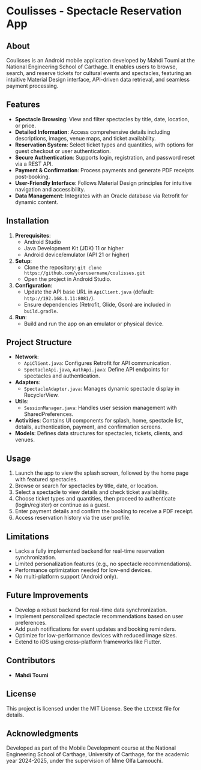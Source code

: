 # Coulisses - Spectacle Reservation App

## About
Coulisses is an Android mobile application developed by Mahdi Toumi at the National Engineering School of Carthage. It enables users to browse, search, and reserve tickets for cultural events and spectacles, featuring an intuitive Material Design interface, API-driven data retrieval, and seamless payment processing.

## Features
- **Spectacle Browsing**: View and filter spectacles by title, date, location, or price.
- **Detailed Information**: Access comprehensive details including descriptions, images, venue maps, and ticket availability.
- **Reservation System**: Select ticket types and quantities, with options for guest checkout or user authentication.
- **Secure Authentication**: Supports login, registration, and password reset via a REST API.
- **Payment & Confirmation**: Process payments and generate PDF receipts post-booking.
- **User-Friendly Interface**: Follows Material Design principles for intuitive navigation and accessibility.
- **Data Management**: Integrates with an Oracle database via Retrofit for dynamic content.

## Installation
1. **Prerequisites**:
   - Android Studio
   - Java Development Kit (JDK) 11 or higher
   - Android device/emulator (API 21 or higher)
2. **Setup**:
   - Clone the repository: `git clone https://github.com/yourusername/coulisses.git`
   - Open the project in Android Studio.
3. **Configuration**:
   - Update the API base URL in `ApiClient.java` (default: `http://192.168.1.11:8081/`).
   - Ensure dependencies (Retrofit, Glide, Gson) are included in `build.gradle`.
4. **Run**:
   - Build and run the app on an emulator or physical device.

## Project Structure
- **Network**:
  - `ApiClient.java`: Configures Retrofit for API communication.
  - `SpectacleApi.java`, `AuthApi.java`: Define API endpoints for spectacles and authentication.
- **Adapters**:
  - `SpectacleAdapter.java`: Manages dynamic spectacle display in RecyclerView.
- **Utils**:
  - `SessionManager.java`: Handles user session management with SharedPreferences.
- **Activities**: Contains UI components for splash, home, spectacle list, details, authentication, payment, and confirmation screens.
- **Models**: Defines data structures for spectacles, tickets, clients, and venues.

## Usage
1. Launch the app to view the splash screen, followed by the home page with featured spectacles.
2. Browse or search for spectacles by title, date, or location.
3. Select a spectacle to view details and check ticket availability.
4. Choose ticket types and quantities, then proceed to authenticate (login/register) or continue as a guest.
5. Enter payment details and confirm the booking to receive a PDF receipt.
6. Access reservation history via the user profile.

## Limitations
- Lacks a fully implemented backend for real-time reservation synchronization.
- Limited personalization features (e.g., no spectacle recommendations).
- Performance optimization needed for low-end devices.
- No multi-platform support (Android only).

## Future Improvements
- Develop a robust backend for real-time data synchronization.
- Implement personalized spectacle recommendations based on user preferences.
- Add push notifications for event updates and booking reminders.
- Optimize for low-performance devices with reduced image sizes.
- Extend to iOS using cross-platform frameworks like Flutter.

## Contributors
- **Mahdi Toumi**

## License
This project is licensed under the MIT License. See the `LICENSE` file for details.

## Acknowledgments
Developed as part of the Mobile Development course at the National Engineering School of Carthage, University of Carthage, for the academic year 2024-2025, under the supervision of Mme Olfa Lamouchi.
